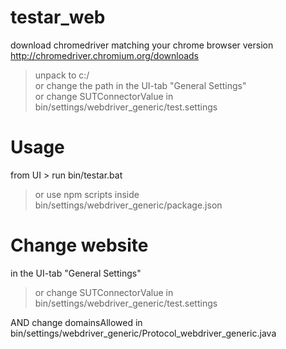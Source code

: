 # testar_web

download chromedriver matching your chrome browser version
http://chromedriver.chromium.org/downloads
> unpack to c:/\
> or change the path in the UI-tab "General Settings"\
> or change SUTConnectorValue in bin/settings/webdriver_generic/test.settings

# Usage
from UI > run bin/testar.bat
> or use npm scripts inside bin/settings/webdriver_generic/package.json

# Change website
in the UI-tab "General Settings"
> or change SUTConnectorValue in bin/settings/webdriver_generic/test.settings
>
AND change domainsAllowed in bin/settings/webdriver_generic/Protocol_webdriver_generic.java

